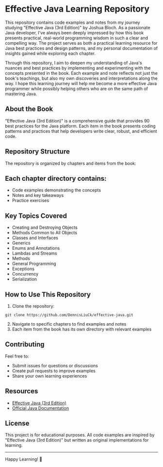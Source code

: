 # Effective Java Learning Repository

This repository contains code examples and notes from my journey studying "Effective Java (3rd Edition)" by Joshua Bloch. As a passionate Java developer, I've always been deeply impressed by how this book presents practical, real-world programming wisdom in such a clear and compelling way. The project serves as both a practical learning resource for Java best practices and design patterns, and my personal documentation of insights gained while exploring each chapter.

Through this repository, I aim to deepen my understanding of Java's nuances and best practices by implementing and experimenting with the concepts presented in the book. Each example and note reflects not just the book's teachings, but also my own discoveries and interpretations along the way. I hope this learning journey will help me become a more effective Java programmer while possibly helping others who are on the same path of mastering Java.

## About the Book

"Effective Java (3rd Edition)" is a comprehensive guide that provides 90 best practices for the Java platform. Each item in the book presents coding patterns and practices that help developers write clear, robust, and efficient code.

## Repository Structure

The repository is organized by chapters and items from the book:


## Each chapter directory contains:
- Code examples demonstrating the concepts
- Notes and key takeaways
- Practice exercises

## Key Topics Covered

- Creating and Destroying Objects
- Methods Common to All Objects
- Classes and Interfaces
- Generics
- Enums and Annotations
- Lambdas and Streams
- Methods
- General Programming
- Exceptions
- Concurrency
- Serialization

## How to Use This Repository

1. Clone the repository:

```
git clone https://github.com/DennisLiuCk/effective-java.git
```

2. Navigate to specific chapters to find examples and notes
3. Each item from the book has its own directory with relevant examples

## Contributing

Feel free to:
- Submit issues for questions or discussions
- Create pull requests to improve examples
- Share your own learning experiences

## Resources

- [Effective Java (3rd Edition)](https://www.oreilly.com/library/view/effective-java-3rd/9780134686097/)
- [Official Java Documentation](https://docs.oracle.com/en/java/)

## License

This project is for educational purposes. All code examples are inspired by "Effective Java (3rd Edition)" but written as original implementations for learning.

---

Happy Learning! 🚀